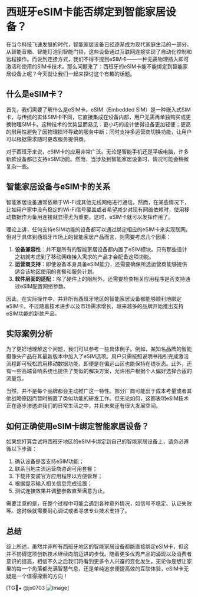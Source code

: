 # 西班牙eSIM卡能否绑定到智能家居设备？

在当今科技飞速发展的时代，智能家居设备已经逐渐成为现代家庭生活的一部分。从智能音箱、智能灯泡到智能门锁，这些设备通过互联网连接实现了自动化控制和远程操作。而说到连接方式，我们不得不提到eSIM卡——一种无需物理插入即可激活和使用的SIM卡技术。那么问题来了：西班牙的eSIM卡能不能绑定到智能家居设备上呢？今天就让我们一起来探讨这个有趣的话题。

## 什么是eSIM卡？

首先，我们需要了解什么是eSIM卡。eSIM（Embedded SIM）是一种嵌入式SIM卡，与传统的实体SIM卡不同，它直接集成在设备内部，用户无需再单独购买或更换物理SIM卡。这种技术的优势显而易见：更小巧的设计使得设备更加轻便；更高的耐用性避免了因物理损坏导致的服务中断；同时支持多运营商切换功能，让用户可以根据需求随时更改服务提供商。

对于西班牙来说，eSIM卡的应用非常广泛。无论是智能手机还是平板电脑，许多新款设备都已支持eSIM功能。然而，当涉及到智能家居设备时，情况可能会稍微复杂一些。

## 智能家居设备与eSIM卡的关系

智能家居设备通常依赖于Wi-Fi或其他无线网络进行通信。然而，在某些情况下，比如用户家中没有稳定的Wi-Fi信号覆盖或者希望减少对现有网络依赖时，使用移动数据作为备用连接就显得尤为重要。这时，eSIM卡就可以发挥作用了。

理论上讲，任何支持eSIM功能的设备都可以通过绑定相应的eSIM卡来实现联网。但对于具体到西班牙市场上的智能家居产品而言，则需要考虑几个因素：

1. **设备兼容性**：并不是所有的智能家居设备都内置了eSIM模块。只有那些设计之初就考虑到了移动网络接入需求的产品才会配备这项功能。
2. **运营商支持**：即使设备本身具备eSIM能力，还需要确保所选运营商能够提供适合该地区使用的套餐和服务计划。
3. **软件层面的适配**：除了硬件上的限制外，还需要检查相关应用程序是否支持通过eSIM配置网络参数。

因此，在实际操作中，并非所有西班牙地区的智能家居设备都能够顺利地绑定eSIM卡。不过随着技术进步以及市场需求增长，越来越多的品牌开始推出支持eSIM功能的新款产品。

## 实际案例分析

为了更好地理解这个问题，我们可以参考一些具体例子。例如，某知名品牌的智能摄像头产品在其最新版本中加入了eSIM选项。用户只需按照说明书指引完成激活流程即可轻松启用移动数据功能，即便是在偏远山区也能保持在线状态。此外，还有一些高端音响系统也提供了类似的解决方案，允许用户根据个人偏好选择合适的流量包。

当然，并不是每个品牌都会主动推广这一特性。部分厂商可能出于成本考量或者其他战略原因而暂时搁置了类似功能的研发工作。但无论如何，这都表明eSIM技术正在逐步渗透进我们的日常生活之中，并且未来还有很大发展空间。

## 如何正确使用eSIM卡绑定智能家居设备？

如果您打算尝试将西班牙地区的eSIM卡绑定到自己的智能家居设备上，请务必遵循以下步骤：

1. 确认设备是否支持eSIM功能；
2. 联系当地主流运营商咨询可用套餐；
3. 下载并安装官方应用程序以方便管理；
4. 根据提示输入相关信息完成设置；
5. 测试连接效果并调整参数直至满意为止。

需要注意的是，在整个过程中可能会遇到各种意外情况，如信号不稳定、认证失败等。这时候就需要耐心调试或者寻求专业技术支持了。

## 总结

综上所述，虽然并非所有西班牙地区的智能家居设备都能直接绑定eSIM卡，但这并不妨碍这项创新技术继续向前迈进的步伐。随着更多优秀产品的涌现以及消费者意识的提高，相信不久之后我们将看到更多令人兴奋的变化发生。无论你是想让家里的每一个角落都充满智慧气息，还是单纯追求便捷高效的互联体验，eSIM卡无疑是一个值得探索的方向！

[TG💪+ @jx0703 ![Image](https://github.com/user-attachments/assets/dbca1d08-cadb-493c-b0ec-ad6f7a83f270)]